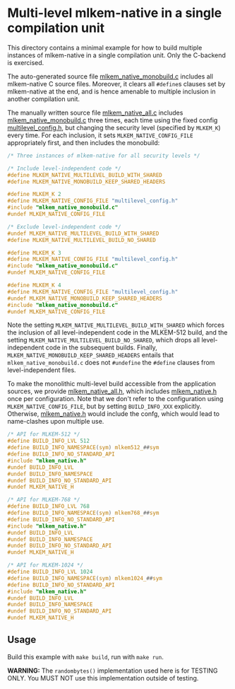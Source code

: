 [//]: # (SPDX-License-Identifier: CC-BY-4.0)

# Multi-level mlkem-native in a single compilation unit

This directory contains a minimal example for how to build multiple instances of mlkem-native in a single compilation
unit. Only the C-backend is exercised.

The auto-generated source file [mlkem_native_monobuild.c](mlkem_native_monobuild.c) includes all mlkem-native C source
files. Moreover, it clears all `#define`s clauses set by mlkem-native at the end, and is hence amenable to multiple
inclusion in another compilation unit.

The manually written source file [mlkem_native_all.c](mlkem_native_all.c) includes
[mlkem_native_monobuild.c](mlkem_native_monobuild.c) three times, each time using the fixed config
[multilevel_config.h](multilevel_config.h), but changing the security level (specified
by `MLKEM_K`) every time. For each inclusion, it sets `MLKEM_NATIVE_CONFIG_FILE`
appropriately first, and then includes the monobuild:
```C
/* Three instances of mlkem-native for all security levels */

/* Include level-independent code */
#define MLKEM_NATIVE_MULTILEVEL_BUILD_WITH_SHARED
#define MLKEM_NATIVE_MONOBUILD_KEEP_SHARED_HEADERS

#define MLKEM_K 2
#define MLKEM_NATIVE_CONFIG_FILE "multilevel_config.h"
#include "mlkem_native_monobuild.c"
#undef MLKEM_NATIVE_CONFIG_FILE

/* Exclude level-independent code */
#undef MLKEM_NATIVE_MULTILEVEL_BUILD_WITH_SHARED
#define MLKEM_NATIVE_MULTILEVEL_BUILD_NO_SHARED

#define MLKEM_K 3
#define MLKEM_NATIVE_CONFIG_FILE "multilevel_config.h"
#include "mlkem_native_monobuild.c"
#undef MLKEM_NATIVE_CONFIG_FILE

#define MLKEM_K 4
#define MLKEM_NATIVE_CONFIG_FILE "multilevel_config.h"
#undef MLKEM_NATIVE_MONOBUILD_KEEP_SHARED_HEADERS
#include "mlkem_native_monobuild.c"
#undef MLKEM_NATIVE_CONFIG_FILE
```

Note the setting `MLKEM_NATIVE_MULTILEVEL_BUILD_WITH_SHARED` which forces the inclusion of all level-independent
code in the MLKEM-512 build, and the setting `MLKEM_NATIVE_MULTILEVEL_BUILD_NO_SHARED`, which drops all
level-independent code in the subsequent builds. Finally, `MLKEM_NATIVE_MONOBUILD_KEEP_SHARED_HEADERS` entails that
`mlkem_native_monobuild.c` does not `#undefine` the `#define` clauses from level-independent files.

To make the monolithic multi-level build accessible from the application sources, we provide
[mlkem_native_all.h](mlkem_native_all.h), which includes [mlkem_native.h](../../mlkem/mlkem_native.h) once per
configuration. Note that we don't refer to the configuration using `MLKEM_NATIVE_CONFIG_FILE`, but by setting
`BUILD_INFO_XXX` explicitly. Otherwise, [mlkem_native.h](../../mlkem/mlkem_native.h) would include the confg, which
would lead to name-clashes upon multiple use.

```C
/* API for MLKEM-512 */
#define BUILD_INFO_LVL 512
#define BUILD_INFO_NAMESPACE(sym) mlkem512_##sym
#define BUILD_INFO_NO_STANDARD_API
#include "mlkem_native.h"
#undef BUILD_INFO_LVL
#undef BUILD_INFO_NAMESPACE
#undef BUILD_INFO_NO_STANDARD_API
#undef MLKEM_NATIVE_H

/* API for MLKEM-768 */
#define BUILD_INFO_LVL 768
#define BUILD_INFO_NAMESPACE(sym) mlkem768_##sym
#define BUILD_INFO_NO_STANDARD_API
#include "mlkem_native.h"
#undef BUILD_INFO_LVL
#undef BUILD_INFO_NAMESPACE
#undef BUILD_INFO_NO_STANDARD_API
#undef MLKEM_NATIVE_H

/* API for MLKEM-1024 */
#define BUILD_INFO_LVL 1024
#define BUILD_INFO_NAMESPACE(sym) mlkem1024_##sym
#define BUILD_INFO_NO_STANDARD_API
#include "mlkem_native.h"
#undef BUILD_INFO_LVL
#undef BUILD_INFO_NAMESPACE
#undef BUILD_INFO_NO_STANDARD_API
#undef MLKEM_NATIVE_H
```

## Usage

Build this example with `make build`, run with `make run`.

**WARNING:** The `randombytes()` implementation used here is for TESTING ONLY. You MUST NOT use this implementation
outside of testing.
